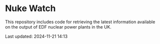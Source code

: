 # Nuke Watch

This repository includes code for retrieving the latest information available on the output of EDF nuclear power plants in the UK.

Last updated: 2024-11-21 14:13